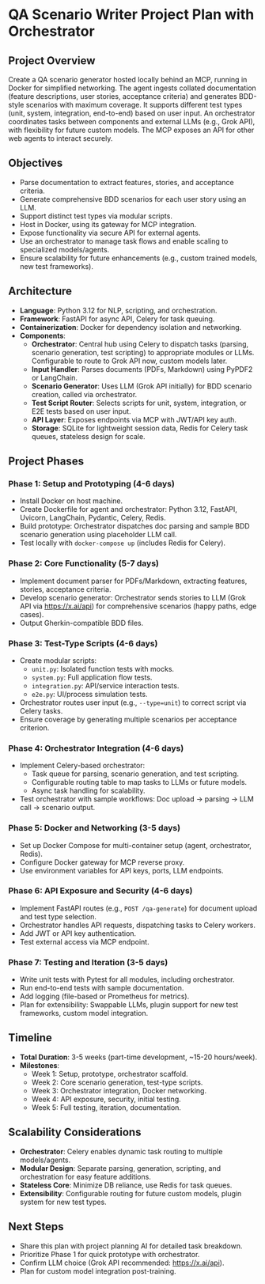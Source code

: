 # QA Scenario Writer Project Plan with Orchestrator

## Project Overview
Create a QA scenario generator hosted locally behind an MCP, running in Docker for simplified networking. The agent ingests collated documentation (feature descriptions, user stories, acceptance criteria) and generates BDD-style scenarios with maximum coverage. It supports different test types (unit, system, integration, end-to-end) based on user input. An orchestrator coordinates tasks between components and external LLMs (e.g., Grok API), with flexibility for future custom models. The MCP exposes an API for other web agents to interact securely.

## Objectives
- Parse documentation to extract features, stories, and acceptance criteria.
- Generate comprehensive BDD scenarios for each user story using an LLM.
- Support distinct test types via modular scripts.
- Host in Docker, using its gateway for MCP integration.
- Expose functionality via secure API for external agents.
- Use an orchestrator to manage task flows and enable scaling to specialized models/agents.
- Ensure scalability for future enhancements (e.g., custom trained models, new test frameworks).

## Architecture
- **Language**: Python 3.12 for NLP, scripting, and orchestration.
- **Framework**: FastAPI for async API, Celery for task queuing.
- **Containerization**: Docker for dependency isolation and networking.
- **Components**:
  - **Orchestrator**: Central hub using Celery to dispatch tasks (parsing, scenario generation, test scripting) to appropriate modules or LLMs. Configurable to route to Grok API now, custom models later.
  - **Input Handler**: Parses documents (PDFs, Markdown) using PyPDF2 or LangChain.
  - **Scenario Generator**: Uses LLM (Grok API initially) for BDD scenario creation, called via orchestrator.
  - **Test Script Router**: Selects scripts for unit, system, integration, or E2E tests based on user input.
  - **API Layer**: Exposes endpoints via MCP with JWT/API key auth.
  - **Storage**: SQLite for lightweight session data, Redis for Celery task queues, stateless design for scale.

## Project Phases
### Phase 1: Setup and Prototyping (4-6 days)
- Install Docker on host machine.
- Create Dockerfile for agent and orchestrator: Python 3.12, FastAPI, Uvicorn, LangChain, Pydantic, Celery, Redis.
- Build prototype: Orchestrator dispatches doc parsing and sample BDD scenario generation using placeholder LLM call.
- Test locally with `docker-compose up` (includes Redis for Celery).

### Phase 2: Core Functionality (5-7 days)
- Implement document parser for PDFs/Markdown, extracting features, stories, acceptance criteria.
- Develop scenario generator: Orchestrator sends stories to LLM (Grok API via https://x.ai/api) for comprehensive scenarios (happy paths, edge cases).
- Output Gherkin-compatible BDD files.

### Phase 3: Test-Type Scripts (4-6 days)
- Create modular scripts:
  - `unit.py`: Isolated function tests with mocks.
  - `system.py`: Full application flow tests.
  - `integration.py`: API/service interaction tests.
  - `e2e.py`: UI/process simulation tests.
- Orchestrator routes user input (e.g., `--type=unit`) to correct script via Celery tasks.
- Ensure coverage by generating multiple scenarios per acceptance criterion.

### Phase 4: Orchestrator Integration (4-6 days)
- Implement Celery-based orchestrator:
  - Task queue for parsing, scenario generation, and test scripting.
  - Configurable routing table to map tasks to LLMs or future models.
  - Async task handling for scalability.
- Test orchestrator with sample workflows: Doc upload → parsing → LLM call → scenario output.

### Phase 5: Docker and Networking (3-5 days)
- Set up Docker Compose for multi-container setup (agent, orchestrator, Redis).
- Configure Docker gateway for MCP reverse proxy.
- Use environment variables for API keys, ports, LLM endpoints.

### Phase 6: API Exposure and Security (4-6 days)
- Implement FastAPI routes (e.g., `POST /qa-generate`) for document upload and test type selection.
- Orchestrator handles API requests, dispatching tasks to Celery workers.
- Add JWT or API key authentication.
- Test external access via MCP endpoint.

### Phase 7: Testing and Iteration (3-5 days)
- Write unit tests with Pytest for all modules, including orchestrator.
- Run end-to-end tests with sample documentation.
- Add logging (file-based or Prometheus for metrics).
- Plan for extensibility: Swappable LLMs, plugin support for new test frameworks, custom model integration.

## Timeline
- **Total Duration**: 3-5 weeks (part-time development, ~15-20 hours/week).
- **Milestones**:
  - Week 1: Setup, prototype, orchestrator scaffold.
  - Week 2: Core scenario generation, test-type scripts.
  - Week 3: Orchestrator integration, Docker networking.
  - Week 4: API exposure, security, initial testing.
  - Week 5: Full testing, iteration, documentation.

## Scalability Considerations
- **Orchestrator**: Celery enables dynamic task routing to multiple models/agents.
- **Modular Design**: Separate parsing, generation, scripting, and orchestration for easy feature additions.
- **Stateless Core**: Minimize DB reliance, use Redis for task queues.
- **Extensibility**: Configurable routing for future custom models, plugin system for new test types.

## Next Steps
- Share this plan with project planning AI for detailed task breakdown.
- Prioritize Phase 1 for quick prototype with orchestrator.
- Confirm LLM choice (Grok API recommended: https://x.ai/api).
- Plan for custom model integration post-training.